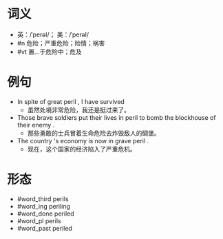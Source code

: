 # 词义
- 英：/ˈperəl/； 美：/ˈperəl/
- #n 危险；严重危险；险情；祸害
- #vt 置…于危险中；危及
# 例句
- In spite of great peril , I have survived
	- 虽然处境非常危险，我还是挺过来了。
- Those brave soldiers put their lives in peril to bomb the blockhouse of their enemy .
	- 那些勇敢的士兵冒着生命危险去炸毁敌人的碉堡。
- The country 's economy is now in grave peril .
	- 现在，这个国家的经济陷入了严重危机。
# 形态
- #word_third perils
- #word_ing periling
- #word_done periled
- #word_pl perils
- #word_past periled
